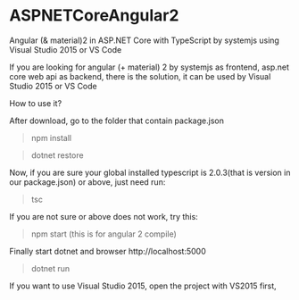 # ASPNETCoreAngular2


Angular (& material)2 in ASP.NET Core with TypeScript by systemjs using Visual Studio 2015 or VS Code

If you are looking for angular (+ material) 2 by systemjs as frontend, asp.net core web api as backend, there is the solution, it can be used by Visual Studio 2015 or VS Code

How to use it?


After download, go to the folder that contain package.json

>npm install

>dotnet restore

Now, if you are sure your global installed typescript is 2.0.3(that is version in our package.json) or above, just need run:

>tsc

If you are not sure or above does not work, try this:
> npm start  (this is for angular 2 compile)

Finally start dotnet and browser http://localhost:5000
>dotnet run


If you want to use Visual Studio 2015, open the project with VS2015 first, 


